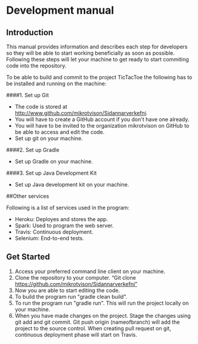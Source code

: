 # Development manual 

## Introduction 
This manual provides information and describes each step for developers so they will be able to start working beneficially as soon as possible. Following these steps will let your machine to get ready to start commiting code into the repository. 


To be able to build and commit to the project TicTacToe the following has to be installed and running on the machine:

####1. Set up Git
- The code is stored at http://www.github.com/mikrotvison/Sidannarverkefni. 
- You will have to create a GitHub account if you don't have one already. 
- You will have to be invited to the organization mikrotvison on GitHub to be able to access and edit the code. 
- Set up git on your machine. 

####2. Set up Gradle
- Set up Gradle on your machine. 

####3. Set up Java Development Kit
- Set up Java development kit on your machine.

##Other services

Following is a list of services used in the program: 

- Heroku: Deployes and stores the app. 
- Spark: Used to program the web server.
- Travis: Continuous deployment.
- Selenium: End-to-end tests. 

## Get Started
1.	Access your preferred command line client on your machine.
2.	Clone the repository to your computer. “Git clone https://github.com/mikrotvison/Sidannarverkefni”
3.	Now you are able to start editing the code. 
4.	To build the program run "gradle clean build".
5.	To run the program run "gradle run". This will run the project locally on your machine.
6.	When you have made changes on the project. Stage the changes using git add and git commit. Git push origin (nameofbranch) will add the project to the source control. When creating pull request on git, continuous deployment phase will start on Travis. 

